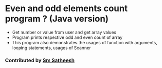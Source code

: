 # Even and odd elements count program ? (Java version)
* Get number or value from user and get array values <br/>
* Program prints respective odd and even count of array <br />
* This program also demonstrates the usages of function with arguments, looping statements, usages of Scanner <br />

### Contributed by [Sm Satheesh](https://github.com/smsatheesh)
